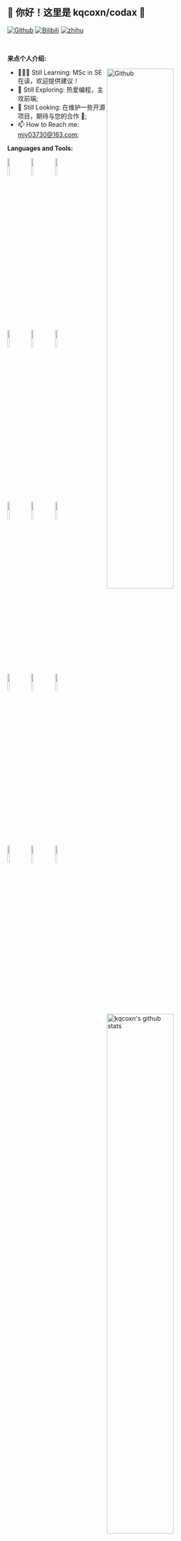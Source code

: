 <!-- title -->

## 👋 你好！这里是 kqcoxn/codax 🚀

[![Github](https://img.shields.io/badge/-Github-000?style=flat&logo=Github&logoColor=white)](https://github.com/kqcoxn)
[![Bilibili](https://img.shields.io/badge/-bilibili-%23F37697?style=flat&logo=bilibili&logoColor=white)](https://space.bilibili.com/49804008)
[![zhihu](https://img.shields.io/badge/-知乎-1772f6?style=flat&logo=zhihu&logoColor=white)](https://www.zhihu.com/people/codax-16)

&nbsp;

<!-- introduce -->

**来点个人介绍:**

<!-- Any image aligned to the right. Beware the width -->
<img width="55%" align="right" alt="Github" src="https://raw.githubusercontent.com/onimur/.github/master/.resources/git-header.svg" />

- 👨🏽‍💻 Still Learning: MSc in SE 在读，欢迎提供建议！
- 🌱 Still Exploring: 热爱编程，主攻前端;
- 👯 Still Looking: 在维护一些开源项目，期待与您的合作 🤝;
- 📫 How to Reach me: mjy03730@163.com;

**Languages and Tools:**

<p>
  <a href="https://github.com/kqcoxn">
    <img width="55%" align="right" alt="kqcoxn's github stats" src="https://github-readme-stats.vercel.app/api?username=kqcoxn&show_icons=true&hide_border=true" />
  </a>

<code><img width="10%" src="https://www.vectorlogo.zone/logos/javascript/javascript-ar21.svg"></code>
<code><img width="10%" src="https://www.vectorlogo.zone/logos/typescriptlang/typescriptlang-ar21.svg"></code>
<code><img width="10%" src="https://www.vectorlogo.zone/logos/nodejs/nodejs-ar21.svg"></code>
<br />
<code><img width="10%" src="https://www.vectorlogo.zone/logos/vuejs/vuejs-ar21.svg"></code>
<code><img width="10%" src="https://www.vectorlogo.zone/logos/reactjs/reactjs-ar21.svg"></code>
<code><img width="10%" src="https://www.vectorlogo.zone/logos/electronjs/electronjs-ar21.svg"></code>
<br />
<code><img width="10%" src="https://www.vectorlogo.zone/logos/python/python-ar21.svg"></code>
<code><img width="10%" src="https://www.vectorlogo.zone/logos/pytorch/pytorch-ar21.svg"></code>
<code><img width="10%" src="https://www.vectorlogo.zone/logos/java/java-ar21.svg"></code>
<br />
<code><img width="10%" src="https://www.vectorlogo.zone/logos/unity3d/unity3d-ar21.svg"></code>
<code><img width="10%" src="https://www.vectorlogo.zone/logos/rust-lang/rust-lang-ar21.svg"></code>
<code><img width="10%" src="https://www.vectorlogo.zone/logos/mongodb/mongodb-ar21.svg"></code>
<br />
<code><img width="10%" src="https://www.vectorlogo.zone/logos/json/json-ar21.svg"></code>
<code><img width="10%" src="https://www.vectorlogo.zone/logos/yaml/yaml-ar21.svg"></code>
<code><img width="10%" src="https://www.vectorlogo.zone/logos/git-scm/git-scm-ar21.svg"></code>

</p>
